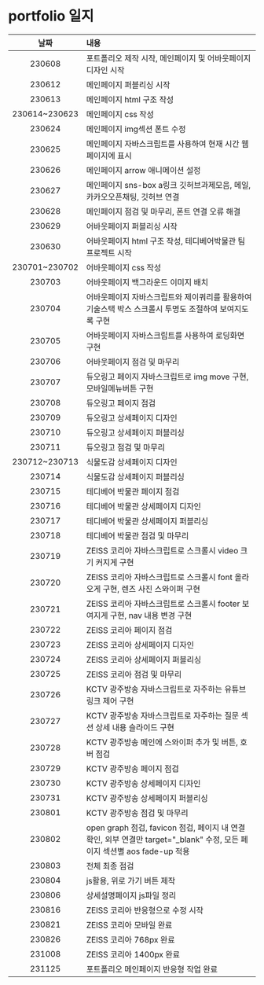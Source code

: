 # portfolio 일지

|     날짜      | 내용                                                                                                                       |
| :-----------: | :------------------------------------------------------------------------------------------------------------------------- |
|    230608     | 포트폴리오 제작 시작, 메인페이지 및 어바웃페이지 디자인 시작                                                               |
|    230612     | 메인페이지 퍼블리싱 시작                                                                                                   |
|    230613     | 메인페이지 html 구조 작성                                                                                                  |
| 230614~230623 | 메인페이지 css 작성                                                                                                        |
|    230624     | 메인페이지 img섹션 폰트 수정                                                                                               |
|    230625     | 메인페이지 자바스크립트를 사용하여 현재 시간 웹페이지에 표시                                                               |
|    230626     | 메인페이지 arrow 애니메이션 설정                                                                                           |
|    230627     | 메인페이지 sns-box a링크 깃허브과제모음, 메일, 카카오오픈채팅, 깃허브 연결                                                 |
|    230628     | 메인페이지 점검 및 마무리, 폰트 연결 오류 해결                                                                             |
|    230629     | 어바웃페이지 퍼블리싱 시작                                                                                                 |
|    230630     | 어바웃페이지 html 구조 작성, 테디베어박물관 팀 프로젝트 시작                                                               |
| 230701~230702 | 어바웃페이지 css 작성                                                                                                      |
|    230703     | 어바웃페이지 백그라운드 이미지 배치                                                                                        |
|    230704     | 어바웃페이지 자바스크립트와 제이쿼리를 활용하여 기술스택 박스 스크롤시 투명도 조절하여 보여지도록 구현                     |
|    230705     | 어바웃페이지 자바스크립트를 사용하여 로딩화면 구현                                                                         |
|    230706     | 어바웃페이지 점검 및 마무리                                                                                                |
|    230707     | 듀오링고 페이지 자바스크립트로 img move 구현, 모바일메뉴버튼 구현                                                          |
|    230708     | 듀오링고 페이지 점검                                                                                                       |
|    230709     | 듀오링고 상세페이지 디자인                                                                                                 |
|    230710     | 듀오링고 상세페이지 퍼블리싱                                                                                               |
|    230711     | 듀오링고 점검 및 마무리                                                                                                    |
| 230712~230713 | 식물도감 상세페이지 디자인                                                                                                 |
|    230714     | 식물도감 상세페이지 퍼블리싱                                                                                               |
|    230715     | 테디베어 박물관 페이지 점검                                                                                                |
|    230716     | 테디베어 박물관 상세페이지 디자인                                                                                          |
|    230717     | 테디베어 박물관 상세페이지 퍼블리싱                                                                                        |
|    230718     | 테디베어 박물관 점검 및 마무리                                                                                             |
|    230719     | ZEISS 코리아 자바스크립트로 스크롤시 video 크기 커지게 구현                                                                |
|    230720     | ZEISS 코리아 자바스크립트로 스크롤시 font 올라오게 구현, 렌즈 사진 스와이퍼 구현                                           |
|    230721     | ZEISS 코리아 자바스크립트로 스크롤시 footer 보여지게 구현, nav 내용 변경 구현                                              |
|    230722     | ZEISS 코리아 페이지 점검                                                                                                   |
|    230723     | ZEISS 코리아 상세페이지 디자인                                                                                             |
|    230724     | ZEISS 코리아 상세페이지 퍼블리싱                                                                                           |
|    230725     | ZEISS 코리아 점검 및 마무리                                                                                                |
|    230726     | KCTV 광주방송 자바스크립트로 자주하는 유튜브링크 제어 구현                                                                 |
|    230727     | KCTV 광주방송 자바스크립트로 자주하는 질문 섹션 상세 내용 슬라이드 구현                                                    |
|    230728     | KCTV 광주방송 메인에 스와이퍼 추가 및 버튼, 호버 점검                                                                      |
|    230729     | KCTV 광주방송 페이지 점검                                                                                                  |
|    230730     | KCTV 광주방송 상세페이지 디자인                                                                                            |
|    230731     | KCTV 광주방송 상세페이지 퍼블리싱                                                                                          |
|    230801     | KCTV 광주방송 점검 및 마무리                                                                                               |
|    230802     | open graph 점검, favicon 점검, 페이지 내 연결 확인, 외부 연결만 target="\_blank" 수정, 모든 페이지 섹션별 aos fade-up 적용 |
|    230803     | 전체 최종 점검                                                                                                             |
|    230804     | js활용, 위로 가기 버튼 제작                                                                                                |
|    230806     | 상세설명페이지 js파일 정리                                                                                                 |
|    230816     | ZEISS 코리아 반응형으로 수정 시작                                                                                          |
|    230821     | ZEISS 코리아 모바일 완료                                                                                                   |
|    230826     | ZEISS 코리아 768px 완료                                                                                                    |
|    231008     | ZEISS 코리아 1400px 완료                                                                                                   |
|    231125     | 포트폴리오 메인페이지 반응형 작업 완료                                                                                     |
